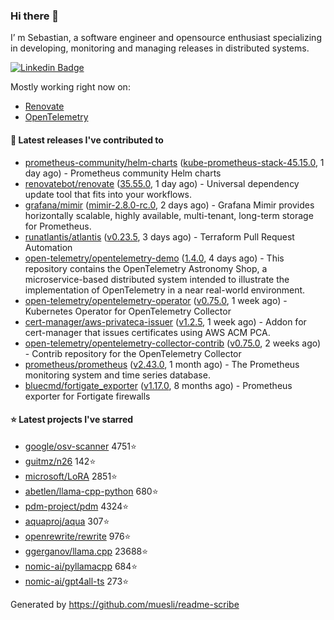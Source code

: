 ### Hi there 👋

I’ m Sebastian, a software engineer and opensource enthusiast specializing in developing, monitoring and managing releases in distributed systems.

[![Linkedin Badge](https://img.shields.io/badge/-LinkedIn-blue?style=flat&logo=Linkedin&logoColor=white&link=https://www.linkedin.com/in/sebastian-poxhofer/)](https://www.linkedin.com/in/sebastian-poxhofer/)

Mostly working right now on:
- [Renovate](https://github.com/renovatebot/renovate)
- [OpenTelemetry](https://github.com/open-telemetry)



#### 🚀 Latest releases I've contributed to

- [prometheus-community/helm-charts](https://github.com/prometheus-community/helm-charts) ([kube-prometheus-stack-45.15.0](https://github.com/prometheus-community/helm-charts/releases/tag/kube-prometheus-stack-45.15.0), 1 day ago) - Prometheus community Helm charts
- [renovatebot/renovate](https://github.com/renovatebot/renovate) ([35.55.0](https://github.com/renovatebot/renovate/releases/tag/35.55.0), 1 day ago) - Universal dependency update tool that fits into your workflows.
- [grafana/mimir](https://github.com/grafana/mimir) ([mimir-2.8.0-rc.0](https://github.com/grafana/mimir/releases/tag/mimir-2.8.0-rc.0), 2 days ago) - Grafana Mimir provides horizontally scalable, highly available, multi-tenant, long-term storage for Prometheus.
- [runatlantis/atlantis](https://github.com/runatlantis/atlantis) ([v0.23.5](https://github.com/runatlantis/atlantis/releases/tag/v0.23.5), 3 days ago) - Terraform Pull Request Automation
- [open-telemetry/opentelemetry-demo](https://github.com/open-telemetry/opentelemetry-demo) ([1.4.0](https://github.com/open-telemetry/opentelemetry-demo/releases/tag/1.4.0), 4 days ago) - This repository contains the OpenTelemetry Astronomy Shop, a microservice-based distributed system intended to illustrate the implementation of OpenTelemetry in a near real-world environment.
- [open-telemetry/opentelemetry-operator](https://github.com/open-telemetry/opentelemetry-operator) ([v0.75.0](https://github.com/open-telemetry/opentelemetry-operator/releases/tag/v0.75.0), 1 week ago) - Kubernetes Operator for OpenTelemetry Collector
- [cert-manager/aws-privateca-issuer](https://github.com/cert-manager/aws-privateca-issuer) ([v1.2.5](https://github.com/cert-manager/aws-privateca-issuer/releases/tag/v1.2.5), 1 week ago) - Addon for cert-manager that issues certificates using AWS ACM PCA.
- [open-telemetry/opentelemetry-collector-contrib](https://github.com/open-telemetry/opentelemetry-collector-contrib) ([v0.75.0](https://github.com/open-telemetry/opentelemetry-collector-contrib/releases/tag/v0.75.0), 2 weeks ago) - Contrib repository for the OpenTelemetry Collector
- [prometheus/prometheus](https://github.com/prometheus/prometheus) ([v2.43.0](https://github.com/prometheus/prometheus/releases/tag/v2.43.0), 1 month ago) - The Prometheus monitoring system and time series database.
- [bluecmd/fortigate_exporter](https://github.com/bluecmd/fortigate_exporter) ([v1.17.0](https://github.com/bluecmd/fortigate_exporter/releases/tag/v1.17.0), 8 months ago) - Prometheus exporter for Fortigate firewalls

#### ⭐ Latest projects I've starred

- [google/osv-scanner](https://github.com/google/osv-scanner) 4751⭐
- [guitmz/n26](https://github.com/guitmz/n26) 142⭐
- [microsoft/LoRA](https://github.com/microsoft/LoRA) 2851⭐
- [abetlen/llama-cpp-python](https://github.com/abetlen/llama-cpp-python) 680⭐
- [pdm-project/pdm](https://github.com/pdm-project/pdm) 4324⭐
- [aquaproj/aqua](https://github.com/aquaproj/aqua) 307⭐
- [openrewrite/rewrite](https://github.com/openrewrite/rewrite) 976⭐
- [ggerganov/llama.cpp](https://github.com/ggerganov/llama.cpp) 23688⭐
- [nomic-ai/pyllamacpp](https://github.com/nomic-ai/pyllamacpp) 684⭐
- [nomic-ai/gpt4all-ts](https://github.com/nomic-ai/gpt4all-ts) 273⭐



Generated by https://github.com/muesli/readme-scribe
